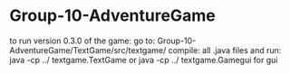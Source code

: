 # Group-10-AdventureGame
to run version 0.3.0 of the game:
go to:
Group-10-AdventureGame/TextGame/src/textgame/
compile: all .java files
and run: java -cp ../ textgame.TextGame
or  java -cp ../ textgame.Gamegui for gui


  
